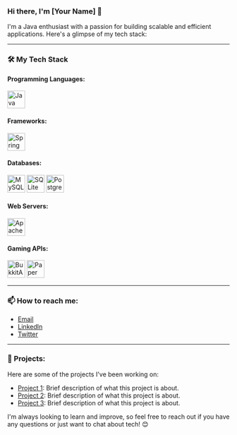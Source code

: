 ### Hi there, I'm [Your Name] 👋

I'm a Java enthusiast with a passion for building scalable and efficient applications. Here's a glimpse of my tech stack:

---

### 🛠️ My Tech Stack

#### **Programming Languages:**
<p align="left">
  <img src="https://cdn.jsdelivr.net/gh/devicons/devicon/icons/java/java-original-wordmark.svg" width="40" height="40" alt="Java"/>
</p>

#### **Frameworks:**
<p align="left">
  <img src="https://cdn.jsdelivr.net/gh/devicons/devicon/icons/spring/spring-original.svg" width="40" height="40" alt="Spring"/>
</p>

#### **Databases:**
<p align="left">
  <img src="https://cdn.jsdelivr.net/gh/devicons/devicon/icons/mysql/mysql-plain-wordmark.svg" width="40" height="40" alt="MySQL"/>
  <img src="https://cdn.jsdelivr.net/gh/devicons/devicon/icons/sqlite/sqlite-original-wordmark.svg" width="40" height="40" alt="SQLite"/>
  <img src="https://cdn.jsdelivr.net/gh/devicons/devicon/icons/postgresql/postgresql-plain-wordmark.svg" width="40" height="40" alt="PostgreSQL"/>
</p>

#### **Web Servers:**
<p align="left">
  <img src="https://cdn.jsdelivr.net/gh/devicons/devicon/icons/apache/apache-original-wordmark.svg" width="40" height="40" alt="Apache"/>
</p>

#### **Gaming APIs:**
<p align="left">
  <img src="https://cdn.jsdelivr.net/gh/devicons/devicon/icons/minecraft/minecraft-original-wordmark.svg" width="40" height="40" alt="BukkitAPI"/>
  <img src="https://cdn.jsdelivr.net/gh/devicons/devicon/icons/minecraft/minecraft-original-wordmark.svg" width="40" height="40" alt="Paper"/>
</p>

---

### 📫 How to reach me:
- [Email](mailto:your.email@example.com)
- [LinkedIn](https://www.linkedin.com/in/yourprofile)
- [Twitter](https://twitter.com/yourprofile)

---

### 💼 Projects:
Here are some of the projects I've been working on:
- [Project 1](https://github.com/yourusername/project1): Brief description of what this project is about.
- [Project 2](https://github.com/yourusername/project2): Brief description of what this project is about.
- [Project 3](https://github.com/yourusername/project3): Brief description of what this project is about.

I'm always looking to learn and improve, so feel free to reach out if you have any questions or just want to chat about tech! 😊
